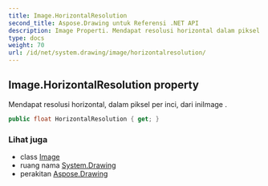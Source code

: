 ```yaml
---
title: Image.HorizontalResolution
second_title: Aspose.Drawing untuk Referensi .NET API
description: Image Properti. Mendapat resolusi horizontal dalam piksel per inci dari iniImage .
type: docs
weight: 70
url: /id/net/system.drawing/image/horizontalresolution/
---
```

## Image.HorizontalResolution property

Mendapat resolusi horizontal, dalam piksel per inci, dari iniImage .

```csharp
public float HorizontalResolution { get; }
```

### Lihat juga

* class [Image](../)
* ruang nama [System.Drawing](../../image/)
* perakitan [Aspose.Drawing](../../../)


